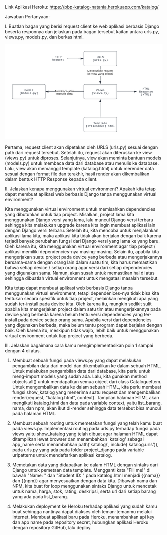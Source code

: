Link Aplikasi Heroku: https://pbp-katalog-natania.herokuapp.com/katalog/


Jawaban Pertanyaan:

I. Buatlah bagan yang berisi request client ke web aplikasi berbasis Django beserta responnya dan jelaskan pada bagan tersebut kaitan antara urls.py, views.py, models.py, dan berkas html.

![Bagan Django](https://github.com/nataniadeandra/django-pbp-tugas/blob/main/static/bagan_django.png)

Pertama, request client akan dipetakan oleh URLS (urls.py) sesuai dengan path dari request tersebut. Setelah itu, request akan diteruskan ke view (views.py) untuk diproses. Selanjutnya, view akan meminta bantuan models (models.py) untuk membaca data dari database atau menulis ke database. Lalu, view akan memanggil template (katalog.html) untuk merender data sesuai dengan format file dan terakhir, hasil render akan dikembalikan dalam bentuk HTTP Response kepada client.


II. Jelaskan kenapa menggunakan virtual environment? Apakah kita tetap dapat membuat aplikasi web berbasis Django tanpa menggunakan virtual environment?

Kita menggunakan virtual environment untuk memisahkan dependencies yang dibutuhkan untuk tiap project. Misalkan, project lama kita menggunakan Django versi yang lama, lalu muncul Django versi terbaru sehingga kita melakukan upgrade karena kita ingin membuat aplikasi lain dengan Django versi terbaru. Setelah itu, kita mencoba untuk menjalankan aplikasi lama kita, maka aplikasi kita tidak akan berjalan dengan baik karena terjadi banyak perubahan fungsi dari Django versi yang lama ke yang baru. Oleh karena itu, kita menggunakan virtual environment agar tiap project / aplikasi memiliki dependencies-nya masing-masing. Selain itu, apabila kita mengerjakan suatu project pada device yang berbeda atau mengerjakannya bersama-sama dengan orang lain dalam suatu tim, kita harus memastikan bahwa setiap device / setiap orang agar versi dari setiap dependencies yang digunakan sama. Namun, akan susah untuk memastikan hal di atas sehingga dibuatlah virtual environment untuk mengatasi masalah tersebut.

Kita tetap dapat membuat aplikasi web berbasis Django tanpa menggunakan virtual environment, tetapi dependenices-nya tidak bisa kita tentukan secara spesifik untuk tiap project, melainkan mengikuti apa yang sudah ter-install pada device kita. Oleh karena itu, mungkin sedikit sulit apabila kita mengerjakan project dalam satu tim atau mengerjakannya pada device yang berbeda karena belum tentu versi dependencies yang ter-install pada device setiap orang sama. Apabila versi dari dependencies yang digunakan berbeda, maka belum tentu program dapat berjalan dengan baik. Oleh karena itu, meskipun tidak wajib, lebih baik untuk menggunakan virtual environment untuk tiap project yang berbeda.


III. Jelaskan bagaimana cara kamu mengimplementasikan poin 1 sampai dengan 4 di atas.

1. Membuat sebuah fungsi pada views.py yang dapat melakukan pengambilan data dari model dan dikembalikan ke dalam sebuah HTML.
Untuk melakukan pengambilan data dari database, kita perlu untuk meng-import models yang sudah ada. Lalu, kita gunakan method objects.all() untuk mendapatkan semua object dari class CatalogueItem. Untuk mengembalikan data ke dalam sebuah HTML, kita perlu membuat fungsi show_katalog yang menerima suatu request dan mengembalikan render(request, "katalog.html", context). Tampilan halaman HTML akan mengikuti katalog.html dan data pada variable context, yaitu list_barang, nama, dan npm, akan ikut di-render sehingga data tersebut bisa muncul pada halaman HTML.

2. Membuat sebuah routing untuk memetakan fungsi yang telah kamu buat pada views.py.
Implementasi routing pada urls.py terhadap fungsi pada views yaitu show_katalog yang telah dibuat agar halaman HTML dapat ditampilkan lewat browser dan menambahkan 'katalog' sebagai app_name serta menambahkan path('katalog/', include('katalog.urls')), pada urls.py yang ada pada folder project_django pada variable urlpatterns untuk mendaftarkan aplikasi katalog.

3. Memetakan data yang didapatkan ke dalam HTML dengan sintaks dari Django untuk pemetaan data template.
Mengganti kata "Fill me!" di bawah "Name: " dan "Student ID: " pada katalog.html menjadi {{nama}} dan {{npm}} agar menyesuaikan dengan data kita. Dibawah nama dan NPM, kita buat for loop menggunakan sintaks Django untuk mencetak untuk nama, harga, stok, rating, deskripsi, serta url dari setiap barang yang ada pada list_barang.

4. Melakukan deployment ke Heroku terhadap aplikasi yang sudah kamu buat sehingga nantinya dapat diakses oleh teman-temanmu melalui Internet.
Membuat aplikasi baru pada Heroku, menambahkan api key dan app name pada repository secret, hubungkan aplikasi Heroku dengan repository GitHub, lalu deploy.